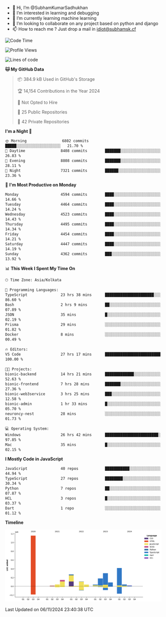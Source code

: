 - 👋 Hi, I’m @SubhamKumarSadhukhan
- 👀 I’m interested in learning and debugging
- 🌱 I’m currently learning machine learning
- 💞️ I’m looking to collaborate on any project based on python and django
- 📫 How to reach me ?
      Just drop a mail in idiot@subhamsk.cf

<!---
SubhamKumarSadhukhan/SubhamKumarSadhukhan is a ✨ special ✨ repository because its `README.md` (this file) appears on your GitHub profile.
You can click the Preview link to take a look at your changes.
--->


<!--START_SECTION:waka-->
![Code Time](http://img.shields.io/badge/Code%20Time-2%2C606%20hrs%2054%20mins-blue)

![Profile Views](http://img.shields.io/badge/Profile%20Views-2-blue)

![Lines of code](https://img.shields.io/badge/From%20Hello%20World%20I%27ve%20Written-2.8%20million%20lines%20of%20code-blue)

**🐱 My GitHub Data** 

> 📦 384.9 kB Used in GitHub's Storage 
 > 
> 🏆 14,154 Contributions in the Year 2024
 > 
> 🚫 Not Opted to Hire
 > 
> 📜 25 Public Repositories 
 > 
> 🔑 42 Private Repositories 
 > 
**I'm a Night 🦉** 

```text
🌞 Morning                6802 commits        █████░░░░░░░░░░░░░░░░░░░░   21.70 % 
🌆 Daytime                8408 commits        ███████░░░░░░░░░░░░░░░░░░   26.83 % 
🌃 Evening                8808 commits        ███████░░░░░░░░░░░░░░░░░░   28.11 % 
🌙 Night                  7321 commits        ██████░░░░░░░░░░░░░░░░░░░   23.36 % 
```
📅 **I'm Most Productive on Monday** 

```text
Monday                   4594 commits        ████░░░░░░░░░░░░░░░░░░░░░   14.66 % 
Tuesday                  4464 commits        ████░░░░░░░░░░░░░░░░░░░░░   14.24 % 
Wednesday                4523 commits        ████░░░░░░░░░░░░░░░░░░░░░   14.43 % 
Thursday                 4495 commits        ████░░░░░░░░░░░░░░░░░░░░░   14.34 % 
Friday                   4454 commits        ████░░░░░░░░░░░░░░░░░░░░░   14.21 % 
Saturday                 4447 commits        ████░░░░░░░░░░░░░░░░░░░░░   14.19 % 
Sunday                   4362 commits        ███░░░░░░░░░░░░░░░░░░░░░░   13.92 % 
```


📊 **This Week I Spent My Time On** 

```text
🕑︎ Time Zone: Asia/Kolkata

💬 Programming Languages: 
TypeScript               23 hrs 38 mins      ██████████████████████░░░   86.60 % 
Bash                     2 hrs 9 mins        ██░░░░░░░░░░░░░░░░░░░░░░░   07.89 % 
JSON                     35 mins             █░░░░░░░░░░░░░░░░░░░░░░░░   02.19 % 
Prisma                   29 mins             ░░░░░░░░░░░░░░░░░░░░░░░░░   01.82 % 
Docker                   8 mins              ░░░░░░░░░░░░░░░░░░░░░░░░░   00.49 % 

🔥 Editors: 
VS Code                  27 hrs 17 mins      █████████████████████████   100.00 % 

🐱‍💻 Projects: 
bionic-backend           14 hrs 21 mins      █████████████░░░░░░░░░░░░   52.63 % 
bionic-frontend          7 hrs 28 mins       ███████░░░░░░░░░░░░░░░░░░   27.36 % 
bionic-web3service       3 hrs 25 mins       ███░░░░░░░░░░░░░░░░░░░░░░   12.58 % 
bionic-admin             1 hr 33 mins        █░░░░░░░░░░░░░░░░░░░░░░░░   05.70 % 
neuroncy-nest            28 mins             ░░░░░░░░░░░░░░░░░░░░░░░░░   01.73 % 

💻 Operating System: 
Windows                  26 hrs 42 mins      ████████████████████████░   97.85 % 
Mac                      35 mins             █░░░░░░░░░░░░░░░░░░░░░░░░   02.15 % 
```

**I Mostly Code in JavaScript** 

```text
JavaScript               40 repos            ███████████░░░░░░░░░░░░░░   44.94 % 
TypeScript               27 repos            ████████░░░░░░░░░░░░░░░░░   30.34 % 
Python                   7 repos             ██░░░░░░░░░░░░░░░░░░░░░░░   07.87 % 
HCL                      3 repos             █░░░░░░░░░░░░░░░░░░░░░░░░   03.37 % 
Dart                     1 repo              ░░░░░░░░░░░░░░░░░░░░░░░░░   01.12 % 
```



**Timeline**

![Lines of Code chart](https://raw.githubusercontent.com/SubhamKumarSadhukhan/SubhamKumarSadhukhan/main/assets/bar_graph.png)


 Last Updated on 06/11/2024 23:40:38 UTC
<!--END_SECTION:waka-->
